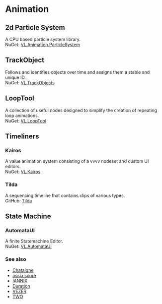 # Animation

## 2d Particle System
A CPU based particle system library.  
NuGet: [VL.Animation.ParticleSystem](https://www.nuget.org/packages/VL.Animation.ParticleSystem)

## TrackObject
Follows and identifies objects over time and assigns them a stable and unique ID.  
NuGet: [VL.TrackObjects](https://www.nuget.org/packages/VL.TrackObjects)

## LoopTool
A collection of useful nodes designed to simplify the creation of repeating loop animations.  
NuGet: [VL.LoopTool](https://www.nuget.org/packages/VL.LoopTool)

## Timeliners

### Kairos
A value animation system consisting of a vvvv nodeset and custom UI editors.  
NuGet: [VL.Kairos](https://www.nuget.org/packages/VL.Kairos)

### Tilda
A sequencing timeline that contains clips of various types.  
GitHub: [Tilda](https://github.com/nsynkde/Tilda)

## State Machine

### AutomataUI
A finite Statemachine Editor.  
NuGet: [VL.AutomataUI](https://www.nuget.org/packages/VL.AutomataUI)

### See also
* [Chataigne](http://benjamin.kuperberg.fr/chataigne/en)
* [ossia score](https://ossia.io)
* [IANNIX](https://www.iannix.org/en)
* [Duration](https://github.com/YCAMInterlab/Duration)
* [VEZÉR](https://imimot.com/vezer)
* [TWO](https://controlmedia.art/)
